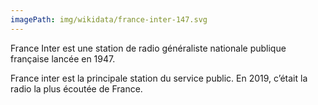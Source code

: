 ```yaml
---
imagePath: img/wikidata/france-inter-147.svg
---
```


France Inter est une station de radio généraliste nationale publique française lancée en 1947.

France inter est la principale station du service public. En 2019, c’était la radio la plus écoutée de France.
